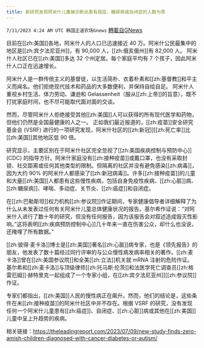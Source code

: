 ```yaml
---
title: 新研究发现阿米什儿童被诊断出患有癌症、糖尿病或自闭症的人数为零
---
```

`7/11/2023 4:24 AM UTC 韩国正道农场Gnews` [轉載自GNews](https://gnews.org/articles/1450914)



目前在[[zh:美国]]各地，阿米什人的人口已迅速接近 40 万。阿米什公民最集中的地区是[[zh:宾夕法尼亚州]]，有 90,000 人，[[zh:俄亥俄州]]有 82,000 人。 阿米什人社区已在[[zh:美国]]多达 32 个州定居。每个家庭平均有 7 个孩子，因此阿米什人口正在迅速增长。

  

阿米什人是一群传统主义的基督徒，以生活简朴、衣着朴素和[[zh:基督教]]和平主义而闻名。他们拒绝现代技术和药品的大多数便利，并保持自给自足。 阿米什人重视乡村生活、体力劳动、谦逊和 Gelassenheit（服从[[zh:上帝]]的旨意），既不打扰家庭时间，也不尽可能取代面对面的交谈。

  

然而，尽管阿米什人拒绝接受其他[[zh:美国]]人可以获得的所有现代医学和药物，但他们仍然是全国最健康的人之一。 正如我们最近报道的，[[zh:疫苗]]安全研究基金会 (VSRF) 进行的一项研究发现，阿米什社区的[[zh:新冠]][[zh:死亡率]]比[[zh:美国]]其他地区低 90 倍。

  

 研究显示，主要区别在于阿米什社区完全忽视了[[zh:美国疾病控制与预防中心]] (CDC) 的指导方针。阿米什家庭没有[[zh:接种疫苗]]或戴口罩，也没有采取封锁、社交距离或任何其他类型的限制。但隔离的社区并没有避免感染[[zh:病毒]]，因为大约 90% 的阿米什人都感染了[[zh:新冠病毒]]。许多[[zh:接种疫苗]]的儿童和大量[[zh:美国]]人都患有这些慢性疾病，包括自身免疫性疾病、[[zh:心脏]]病、[[zh:糖尿病]]、哮喘、多动症、关节炎、[[zh:癌症]]和自闭症。

  

 在[[zh:巴勒斯坦]]权力机构[[zh:参议院]]作证期间，专家健康倡导者详细解释了为什么从未发表过任何有关阿米什儿童总体健康状况的报告。基尔希作证说：“对阿米什人进行了数十年的研究，但没有任何报告，因为该报告会对叙述造成毁灭性影响。”这将表明[[zh:疾病预防控制中心]]几十年来一直在伤害公众，却什么也没说，还掩埋了所有数据。”

  

 [[zh:彼得·麦卡洛]]博士是[[zh:美国]]著名[[zh:心脏]]病专家，也是《领先报告》的朋友，他发表了数十篇经过同行评审的与公众慢性病发病率相关的著作。[[zh:麦卡洛]]曾在[[zh:美国参议院]]和全美[[zh:立法]]机关就 mRNA 注射的危险作证。基尔希和[[zh:麦卡洛]]与顶级律师[[zh:托马斯·伦茨]]和法医学死亡调查员[[zh:格雷厄姆]]·赫特里克一起组成了一个专家小组，在[[zh:宾夕法尼亚州]][[zh:参议院]]作证。

  

 专家们都指出，[[zh:美国]]人民的慢性病正在飙升。然而，他们的结论是，这些条件在未[[zh:接种疫苗]]的阿米什社区中并不存在。根据 VSRF 的研究，没有发现任何一个阿米什儿童患有[[zh:癌症]]、自闭症、[[zh:心脏]]病或其他在[[zh:美国]]儿童中呈上升趋势的疾病。

  

相关链接：https://theleadingreport.com/2023/07/09/new-study-finds-zero-amish-children-diagnosed-with-cancer-diabetes-or-autism/
